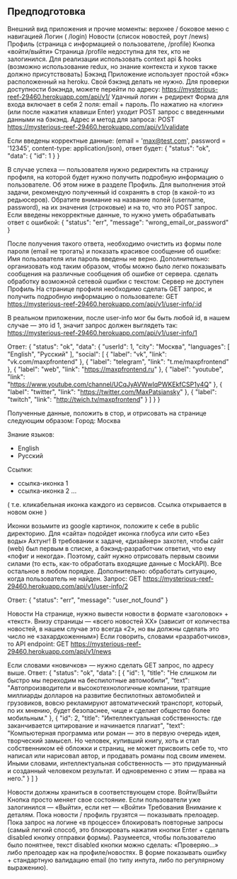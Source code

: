 ## Предподготовка
Внешний вид приложения и прочие моменты:
верхнее / боковое меню с навигацией
Логин ( /login)
Новости (список новостей, роут /news)
Профиль (страница с информацией о пользователе, /profile)
Кнопка «войти/выйти»
Страница /profile недоступна для тех, кто не залогинился.
Для реализации использовать context api & hooks (возможно использование redux, но знание контекста и хуков также должно присутствовать) 
Бэкэнд
Приложение использует простой «бэк» расположенный на heroku. Свой бэкэнд делать не нужно.
Для проверки доступности бэкэнда, можете перейти по адресу:
https://mysterious-reef-29460.herokuapp.com/api/v1/
Удачный логин + редирект
Форма для входа включает в себя 2 поля: email + пароль. По нажатию на «логин» (или после нажатия клавиши Enter) уходит POST запрос с введенными данными на бэкэнд.
Адрес и метод для запроса:
POST https://mysterious-reef-29460.herokuapp.com/api/v1/validate

Если введены корректные данные: (email = 'max@test.com', password = '12345', content-type: application/json), ответ будет:
{
  "status": "ok",
  "data": {
    "id": 1
  }
}

В случае успеха — пользователя нужно редиректить на страницу профиля, на которой будет нужно получить подробную информацию о пользователе. Об этом ниже в разделе Профиль. Для выполнения этой задачи, рекомендую полученный id сохранять в стор (в какой-то из редьюсеров).
Обратите внимание на название полей (username, password), на их значения (строковые) и на то, что это POST запрос.
Если введены некорректные данные, то нужно уметь обрабатывать ответ с ошибкой:
{
  "status": "err",
  "message": "wrong_email_or_password"
}

После получения такого ответа, необходимо очистить из формы поле пароля (email не трогать) и показать красивое сообщение об ошибке: Имя пользователя или пароль введены не верно.
Дополнительно:
организовать код таким образом, чтобы можно было легко показывать сообщения на различные сообщения об ошибке от сервера.
сделать обработку возможной сетевой ошибки с текстом: Сервер не доступен
Профиль
На странице профиля необходимо сделать GET запрос, и получить подробную информацию о пользователе:
GET https://mysterious-reef-29460.herokuapp.com/api/v1/user-info/:id

В реальном приложении, после user-info мог бы быть любой id, в нашем случае — это id 1, значит запрос должен выглядеть так:
https://mysterious-reef-29460.herokuapp.com/api/v1/user-info/1

Ответ:
{
  "status": "ok",
  "data": {
    "userId": 1,
    "city": "Москва",
    "languages": [
      "English",
      "Русский"
    ],
    "social": [
      {
        "label": "vk",
        "link": "vk.com/maxpfrontend"
      },
      {
        "label": "telegram",
        "link": "t.me/maxpfrontend"
      },
      {
        "label": "web",
        "link": "https://maxpfrontend.ru"
      },
      {
        "label": "youtube",
        "link": "https://www.youtube.com/channel/UCqJyAVWwIqPWKEkfCSP1y4Q"
      },
      {
        "label": "twitter",
        "link": "https://twitter.com/MaxPatsiansky"
      },
      {
        "label": "twitch",
        "link": "http://twich.tv/maxpfrontend"
      }
    ]
  }
}

Полученные данные, положить в стор, и отрисовать на странице следующим образом:
Город: Москва

Знание языков:
 + English
 + Русский

Ссылки:

+ ссылка-иконка 1
+ ссылка-иконка 2
...

(
  т.е. кликабельная иконка каждого из сервисов.
  Ссылка открывается в новом окне
)


Иконки возьмите из google картинок, положите к себе в public директорию. Для «сайта» подойдет иконка глобуса или сито «Без воды» 
Ахтунг!
В требовании к задаче, «дизайнер» захотел, чтобы сайт (web) был первым в списке, а бэкэнд-разработчик ответил, что ему «пофиг и некогда». Поэтому, сайт нужно отрисовать первым своими силами (то есть, как-то обработать входящие данные с MockAPI). Все остальное в любом порядке.
Дополнительно:
обработать ситуацию, когда пользователь не найден.
Запрос:
GET https://mysterious-reef-29460.herokuapp.com/api/v1/user-info/2

Ответ:
{
  "status": "err",
  "message": "user_not_found"
}

Новости
На странице, нужно вывести новости в формате «заголовок» + «текст». Внизу страницы — «всего новостей ХХ» (зависит от количества новостей, в нашем случае это всегда «2», но вы должны сделать это число не «захардкоженным»)
Если говорить, словами «разработчиков», то API endpoint:
GET https://mysterious-reef-29460.herokuapp.com/api/v1/news

Если словами «новичков» — нужно сделать GET запрос, по адресу выше.
Ответ:
{
  "status": "ok",
  "data": [
    {
      "id": 1,
      "title": "Не слишком ли быстро мы переходим на беспилотные автомобили",
      "text": "Автопроизводители и высокотехнологичные компании, тратящие миллиарды долларов на развитие беспилотных автомобилей и грузовиков, вовсю рекламируют автоматический транспорт, который, по их мнению, будет безопаснее, чище и сделает общество более мобильным."
    },
    {
      "id": 2,
      "title": "Интеллектуальная собственность: где заканчивается цитирование и начинается плагиат",
      "text": "Компьютерная программа или роман — это в первую очередь идея, творческий замысел. Но человек, купивший книгу, хоть и стал собственником её обложки и страниц, не может присвоить себе то, что написал или нарисовал автор, и продавать романы под своим именем. Иными словами, интеллектуальная собственность — это придуманный и созданный человеком результат. И одновременно с этим — права на него."
    }
  ]
}

Новости должны храниться в соответствующем сторе.
Войти/Выйти
Кнопка просто меняет свое состояние. Если пользователи уже залогинился — «Выйти», если нет — «Войти»
Требования
Внимание к деталям.
Пока новости / профиль грузятся — показывать прелоадер.
Пока запрос на логине «в процессе» блокировать повторные запросы (самый легкий способ, это блокировать нажатия кнопки Enter + сделать disabled кнопку отправки формы). Разумеется, чтобы пользователю было понятнее, текст disabled кнопки можно сделать: «Проверяю…» либо прелоадер как на профиле/новостях.
В форме показывать ошибку + стандартную валидацию email (по типу инпута, либо по регулярному выражению).
